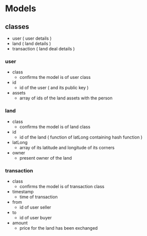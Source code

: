 # Models

## classes
* user ( user details )
* land ( land details )
* transaction ( land deal details )

### user
* class
    + confirms the model is of user class
* id
    + id of the user ( and its public key )
* assets
    + array of ids of the land assets with the person

### land
* class
    + confirms the model is of land class
* id
    + id of the land ( function of latLong containing hash function )
* latLong
    + array of its latitude and longitude of its corners
* owner
    + present owner of the land

### transaction
* class
    + confirms the model is of transaction class
* timestamp
    + time of transaction
* from
    + id of user seller
* to
    + id of user buyer
* amount
    + price for the land has been exchanged
